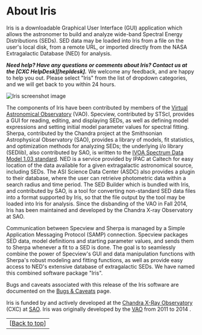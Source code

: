 # About Iris

Iris is a downloadable Graphical User Interface (GUI) application which allows the astronomer to build and analyze wide-band Spectral Energy Distributions (SEDs). SED data may be loaded into Iris from a file on the user's local disk, from a remote URL, or imported directly from the NASA Extragalactic Database (NED) for analysis.

<!-- TODO: wrap in some color. Make it stand out. -->
***Need help? Have any questions or comments about Iris? Contact us at the [CXC HelpDesk][hepldesk].*** We welcome any feedback, and are happy to help you out. Please select "Iris" from the list of dropdown categories, and we will get back to you within 24 hours.


![Iris screenshot image](./imgs/intro_screen_wtext_small.jpg)

The components of Iris have been contributed by members of the [Virtual Astronomical Observatory][vao] (VAO). Specview, contributed by STScI, provides a GUI for reading, editing, and displaying SEDs, as well as defining model expressions and setting initial model parameter values for spectral fitting. Sherpa, contributed by the Chandra project at the Smithsonian Astrophysical Observatory (SAO), provides a library of models, fit statistics, and optimization methods for analyzing SEDs; the underlying i/o library (SEDlib), also contributed by SAO, is written to the [IVOA Spectrum Data Model 1.03 standard][specdm]. NED is a service provided by IPAC at Caltech for easy location of the data available for a given extragalactic astronomical source, including SEDs. The ASI Science Data Center (ASDC) also provides a plugin to their database, where the user can retrieive photometric data within a search radius and time period. The SED Builder which is bundled with Iris, and contributed by SAO, is a tool for converting non-standard SED data files into a format supported by Iris, so that the file output by the tool may be loaded into Iris for analysis. Since the disbanding of the VAO in Fall 2014, Iris has been maintained and developed by the Chandra X-ray Observatory at SAO.

Communication between Specview and Sherpa is managed by a Simple Application Messaging Protocol (SAMP) connection. Specview packages SED data, model definitions and starting parameter values, and sends them to Sherpa whenever a fit to a SED is done. The goal is to seamlessly combine the power of Specview's GUI and data manipulation functions with Sherpa's robust modeling and fitting functions, as well as provide easy access to NED's extensive database of extragalactic SEDs. We have named this combined software package "Iris".

Bugs and caveats associated with this release of the Iris software are documented on the [Bugs & Caveats][bugs] page.

Iris is funded by and actively developed at the [Chandra X-Ray Observatory][cxc] (CXC) at [SAO][sao]. Iris was originally developed by the [VAO][vao] from 2011 to 2014 .

|   |
|--:|
|[[Back to top][top]]|


<!-- external links -->
[specdm]: http://www.ivoa.net/Documents/REC/DM/SpectrumDM-20071029.html "IVOA Spectrum Data Model"
[vao]: http://usvao.org "Virtual Astronomical Observatory"
[sao]: http://cfa.harvard.edu/sao "Smithsonian Astrophysical Observatory"

<!-- threads -->
[sedstacker]: 		../../threads/science/sedstacker/index.html "SED Stacker"
[science]: 			../../threads/science/index.html "Shift, Interpolate, and Integrate"
[entry]: 			../../threads/entry/index.html "Loading SED Data into Iris"
[fit]: 				../../threads/fit/index.html "Modeling and Fiting SED Data"
[importer]: 		../../threads/importer/index.html "Building and Managing SEDs"
[plot]: 			../../threads/plot/index.html "Visualizing SED Data"
[analysis]: 		../../threads/analysis/index.html "Analyzing SED Data in Iris"
[save]: 			../../threads/save/index.html "Saving SED Data"
[sdk]: 				../../threads/sdk/index.html "Developing Plugins: the Iris Software Development Kit"
[plugin_manager]: 	../../threads/plugin_manager/index.html "Plugin Manager"

<!-- extras (Iris models) -->
[brokenpowerlaw]:   ../../references/models.html#brokenpowerlaw "brokenpowerlaw"
[blackbody]:		../../references/models.html#blackbody "blackbody"

<!-- reference files -->
[download]: 		../../download/index.html "Download and Installation"
[smoke_test]: 		../../download/smoke_tests.html "Smoke Test"
[macosx105]:		../../download/macosx_test.html "Mac OS X 10.5 Download Instructions"
[download_trouble]: ../../bugs/smoke.html
[supported_files]: 	../../references/importer_files.html
[models]: 			../../references/models.html
[faq]: 				../../faq/index.html "FAQs"
[releasenotes]: 	../../releasenotes/index.html "Release Notes"
[publications]: 	../../publications/index.html "Iris Publications"
[bugs]: 			../../bugs/index.html "Bugs and Caveats"

<!-- CXC links -->
[helpdesk]:			/helpdesk/ "CXC HelpDesk"
[sao]:				http://cfa.harvard.edu/sao "Smithsonian Astrophysical Observatory"
[cxc]:				/ "Chandra X-Ray Observatory"
[sherpa]:			/sherpa/ "Sherpa"

<!-- Navigation -->
[toc]:				#toc
[top]:      		#top